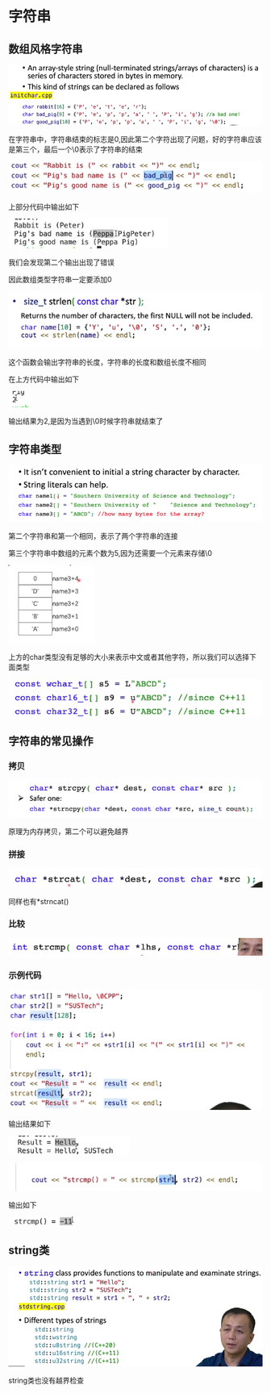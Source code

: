 # 字符串

## 数组风格字符串

![image-20240915114332618](../img/4.2-strings/image-20240915114332618.png)

在字符串中，字符串结束的标志是0,因此第二个字符出现了问题，好的字符串应该是第三个，最后一个\0表示了字符串的结束

![image-20240915114616231](../img/4.2-strings/image-20240915114616231.png)

上部分代码中输出如下

![image-20240915114720176](../img/4.2-strings/image-20240915114720176.png)

我们会发现第二个输出出现了错误

因此数组类型字符串一定要添加0

![image-20240915114856344](../img/4.2-strings/image-20240915114856344.png)

这个函数会输出字符串的长度，字符串的长度和数组长度不相同

在上方代码中输出如下

![image-20240915115052414](../img/4.2-strings/image-20240915115052414.png)

输出结果为2,是因为当遇到\0时候字符串就结束了

## 字符串类型

![image-20240915115220924](../img/4.2-strings/image-20240915115220924.png)

第二个字符串和第一个相同，表示了两个字符串的连接

第三个字符串中数组的元素个数为5,因为还需要一个元素来存储\0

![image-20240915115330503](../img/4.2-strings/image-20240915115330503.png)

上方的char类型没有足够的大小来表示中文或者其他字符，所以我们可以选择下面类型

![image-20240915115430585](../img/4.2-strings/image-20240915115430585.png)

## 字符串的常见操作

### 拷贝

![image-20240915115622276](../img/4.2-strings/image-20240915115622276.png)

原理为内存拷贝，第二个可以避免越界

### 拼接

![image-20240915115718472](../img/4.2-strings/image-20240915115718472.png)

同样也有*strncat()

### 比较

![image-20240915115807617](../img/4.2-strings/image-20240915115807617.png)

### 示例代码

![image-20240915120001074](../img/4.2-strings/image-20240915120001074.png)

输出结果如下

![image-20240915120051886](../img/4.2-strings/image-20240915120051886.png)

![image-20240915120112160](../img/4.2-strings/image-20240915120112160.png)

输出如下

![image-20240915120133644](../img/4.2-strings/image-20240915120133644.png)

## string类

![image-20240915120455433](../img/4.2-strings/image-20240915120455433.png)

string类也没有越界检查